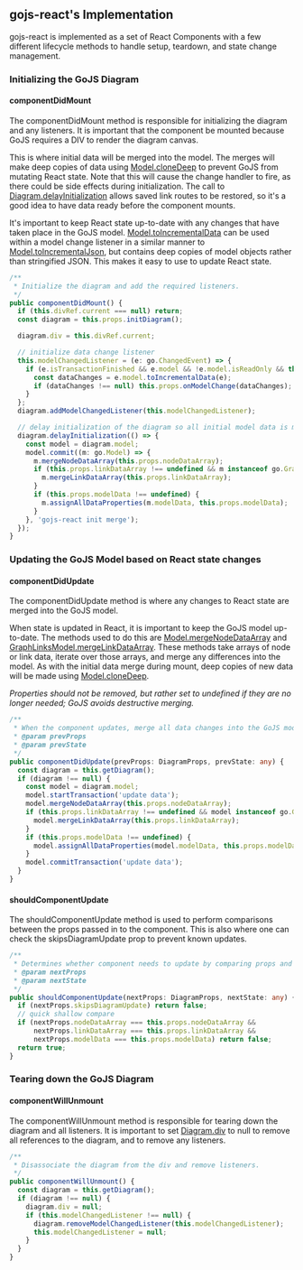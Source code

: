 ## gojs-react's Implementation
gojs-react is implemented as a set of React Components with a few different lifecycle methods to handle setup, teardown, and state change management.

### Initializing the GoJS Diagram
#### componentDidMount
The componentDidMount method is responsible for initializing the diagram and any listeners.
It is important that the component be mounted because GoJS requires a DIV to render the diagram canvas.

This is where initial data will be merged into the model. The merges will make deep copies of data using [Model.cloneDeep](https://gojs.net/latest/api/symbols/Model.html#cloneDeep) to prevent GoJS from mutating React state. Note that this will cause the change handler to fire, as there could be side effects during initialization. The call to [Diagram.delayInitialization](https://gojs.net/latest/api/symbols/Diagram.html#delayInitialization)
allows saved link routes to be restored, so it's a good idea to have data ready before the component mounts.

It's important to keep React state up-to-date with any changes that have taken place in the GoJS model.
[Model.toIncrementalData](https://gojs.net/latest/api/symbols/Model.html#toIncrementalData) can be used within a model change listener
in a similar manner to [Model.toIncrementalJson](https://gojs.net/latest/api/symbols/Model.html#toIncrementalJson),
but contains deep copies of model objects rather than stringified JSON. This makes it easy to use to update React state.

```ts
/**
 * Initialize the diagram and add the required listeners.
 */
public componentDidMount() {
  if (this.divRef.current === null) return;
  const diagram = this.props.initDiagram();

  diagram.div = this.divRef.current;

  // initialize data change listener
  this.modelChangedListener = (e: go.ChangedEvent) => {
    if (e.isTransactionFinished && e.model && !e.model.isReadOnly && this.props.onModelChange) {
      const dataChanges = e.model.toIncrementalData(e);
      if (dataChanges !== null) this.props.onModelChange(dataChanges);
    }
  };
  diagram.addModelChangedListener(this.modelChangedListener);

  // delay initialization of the diagram so all initial model data is merged before any animations/layouts
  diagram.delayInitialization(() => {
    const model = diagram.model;
    model.commit((m: go.Model) => {
      m.mergeNodeDataArray(this.props.nodeDataArray);
      if (this.props.linkDataArray !== undefined && m instanceof go.GraphLinksModel) {
        m.mergeLinkDataArray(this.props.linkDataArray);
      }
      if (this.props.modelData !== undefined) {
        m.assignAllDataProperties(m.modelData, this.props.modelData);
      }
    }, 'gojs-react init merge');
  });
}
```

### Updating the GoJS Model based on React state changes
#### componentDidUpdate
The componentDidUpdate method is where any changes to React state are merged into the GoJS model.

When state is updated in React, it is important to keep the GoJS model up-to-date.
The methods used to do this are [Model.mergeNodeDataArray](https://gojs.net/latest/api/symbols/Model.html#mergeNodeDataArray) and
[GraphLinksModel.mergeLinkDataArray](https://gojs.net/latest/api/symbols/GraphLinksModel.html#mergeLinkDataArray).
These methods take arrays of node or link data, iterate over those arrays, and merge any differences into the model.
As with the initial data merge during mount, deep copies of new data will be made
using [Model.cloneDeep](https://gojs.net/latest/api/symbols/Model.html#cloneDeep).

_Properties should not be removed, but rather set to undefined if they are no longer needed; GoJS avoids destructive merging._

```ts
/**
 * When the component updates, merge all data changes into the GoJS model to ensure everything stays in sync.
 * @param prevProps
 * @param prevState
 */
public componentDidUpdate(prevProps: DiagramProps, prevState: any) {
  const diagram = this.getDiagram();
  if (diagram !== null) {
    const model = diagram.model;
    model.startTransaction('update data');
    model.mergeNodeDataArray(this.props.nodeDataArray);
    if (this.props.linkDataArray !== undefined && model instanceof go.GraphLinksModel) {
      model.mergeLinkDataArray(this.props.linkDataArray);
    }
    if (this.props.modelData !== undefined) {
      model.assignAllDataProperties(model.modelData, this.props.modelData);
    }
    model.commitTransaction('update data');
  }
}
```

#### shouldComponentUpdate
The shouldComponentUpdate method is used to perform comparisons between the props passed in to the component.
This is also where one can check the skipsDiagramUpdate prop to prevent known updates.

```ts
/**
 * Determines whether component needs to update by comparing props and checking skipsDiagramUpdate.
 * @param nextProps
 * @param nextState
 */
public shouldComponentUpdate(nextProps: DiagramProps, nextState: any) {
  if (nextProps.skipsDiagramUpdate) return false;
  // quick shallow compare
  if (nextProps.nodeDataArray === this.props.nodeDataArray &&
      nextProps.linkDataArray === this.props.linkDataArray &&
      nextProps.modelData === this.props.modelData) return false;
  return true;
}
```

### Tearing down the GoJS Diagram
#### componentWillUnmount
The componentWillUnmount method is responsible for tearing down the diagram and all listeners.
It is important to set [Diagram.div](https://gojs.net/latest/api/symbols/Diagram.html#div) to null to remove all references to the diagram, and to remove any listeners.

```ts
/**
 * Disassociate the diagram from the div and remove listeners.
 */
public componentWillUnmount() {
  const diagram = this.getDiagram();
  if (diagram !== null) {
    diagram.div = null;
    if (this.modelChangedListener !== null) {
      diagram.removeModelChangedListener(this.modelChangedListener);
      this.modelChangedListener = null;
    }
  }
}
```